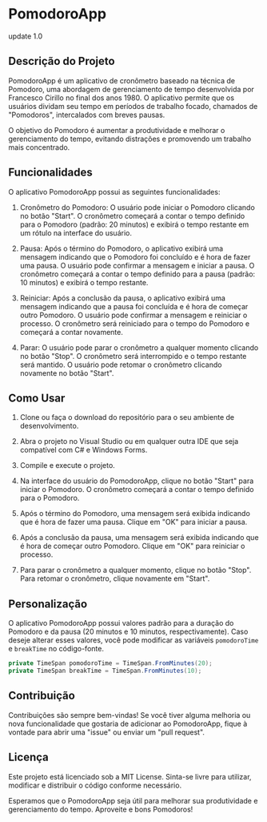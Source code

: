 # PomodoroApp
update 1.0

## Descrição do Projeto
PomodoroApp é um aplicativo de cronômetro baseado na técnica de Pomodoro, uma abordagem de gerenciamento de tempo desenvolvida por Francesco Cirillo no final dos anos 1980. O aplicativo permite que os usuários dividam seu tempo em períodos de trabalho focado, chamados de "Pomodoros", intercalados com breves pausas.

O objetivo do Pomodoro é aumentar a produtividade e melhorar o gerenciamento do tempo, evitando distrações e promovendo um trabalho mais concentrado.

## Funcionalidades
O aplicativo PomodoroApp possui as seguintes funcionalidades:

1. Cronômetro do Pomodoro: O usuário pode iniciar o Pomodoro clicando no botão "Start". O cronômetro começará a contar o tempo definido para o Pomodoro (padrão: 20 minutos) e exibirá o tempo restante em um rótulo na interface do usuário.

2. Pausa: Após o término do Pomodoro, o aplicativo exibirá uma mensagem indicando que o Pomodoro foi concluído e é hora de fazer uma pausa. O usuário pode confirmar a mensagem e iniciar a pausa. O cronômetro começará a contar o tempo definido para a pausa (padrão: 10 minutos) e exibirá o tempo restante.

3. Reiniciar: Após a conclusão da pausa, o aplicativo exibirá uma mensagem indicando que a pausa foi concluída e é hora de começar outro Pomodoro. O usuário pode confirmar a mensagem e reiniciar o processo. O cronômetro será reiniciado para o tempo do Pomodoro e começará a contar novamente.

4. Parar: O usuário pode parar o cronômetro a qualquer momento clicando no botão "Stop". O cronômetro será interrompido e o tempo restante será mantido. O usuário pode retomar o cronômetro clicando novamente no botão "Start".

## Como Usar
1. Clone ou faça o download do repositório para o seu ambiente de desenvolvimento.

2. Abra o projeto no Visual Studio ou em qualquer outra IDE que seja compatível com C# e Windows Forms.

3. Compile e execute o projeto.

4. Na interface do usuário do PomodoroApp, clique no botão "Start" para iniciar o Pomodoro. O cronômetro começará a contar o tempo definido para o Pomodoro.

5. Após o término do Pomodoro, uma mensagem será exibida indicando que é hora de fazer uma pausa. Clique em "OK" para iniciar a pausa.

6. Após a conclusão da pausa, uma mensagem será exibida indicando que é hora de começar outro Pomodoro. Clique em "OK" para reiniciar o processo.

7. Para parar o cronômetro a qualquer momento, clique no botão "Stop". Para retomar o cronômetro, clique novamente em "Start".

## Personalização
O aplicativo PomodoroApp possui valores padrão para a duração do Pomodoro e da pausa (20 minutos e 10 minutos, respectivamente). Caso deseje alterar esses valores, você pode modificar as variáveis `pomodoroTime` e `breakTime` no código-fonte.

```csharp
private TimeSpan pomodoroTime = TimeSpan.FromMinutes(20);
private TimeSpan breakTime = TimeSpan.FromMinutes(10);
```  
  
## Contribuição
Contribuições são sempre bem-vindas! Se você tiver alguma melhoria ou nova funcionalidade que gostaria de adicionar ao PomodoroApp, fique à vontade para abrir uma "issue" ou enviar um "pull request".

## Licença
Este projeto está licenciado sob a MIT License. Sinta-se livre para utilizar, modificar e distribuir o código conforme necessário.

Esperamos que o PomodoroApp seja útil para melhorar sua produtividade e gerenciamento do tempo. Aproveite e bons Pomodoros!
